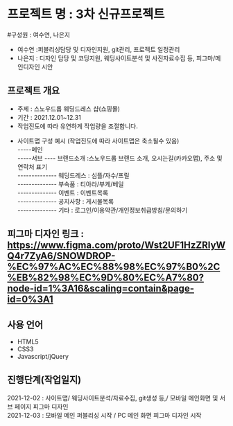 # 프로젝트 명 : 3차 신규프로젝트
#구성원 : 여수연, 나은지
- 여수연 :퍼블리싱담당 및 디자인지원, git관리, 프로젝트 일정관리
- 나은지 : 디자인 담당 및 코딩지원, 웨딩사이트분석 및 사진자료수집 등, 피그마/메인디자인 시안
## 프로젝트 개요
- 주제 : 스노우드롭 웨딩드레스 샵(쇼핑몰)
- 기간 : 2021.12.01~12.31
- 작업진도에 따라 유연하게 작업량을 조절합니다.
* 사이트맵 구성 예시 (작업진도에 따라 사이트맵은 축소될수 있음)<br>
-----메인<br>
-----서브 ---- 브랜드소개 :스노우드롭 브랜드 소개, 오시는길(카카오맵), 주소 및 연락처 표기<br>
-------------- 웨딩드레스 : 심플/자수/프릴<br>
-------------- 부속품 : 티아라/부케/베일<br>
-------------- 이벤트 : 이벤트목록<br>
-------------- 공지사항 : 게시물목록<br>
-------------- 기타 : 로그인/이용약관/개인정보취급방침/문의하기<br>
## 피그마 디자인 링크 : https://www.figma.com/proto/Wst2UF1HzZRIyWQ4r7ZyA6/SNOWDROP-%EC%97%AC%EC%88%98%EC%97%B0%2C%EB%82%98%EC%9D%80%EC%A7%80?node-id=1%3A16&scaling=contain&page-id=0%3A1
## 사용 언어
- HTML5
- CSS3
- Javascript/jQuery
## 진행단계(작업일지)
2021-12-02 : 사이트맵/ 웨딩사이트분석/자료수집, git생성 등,/ 모바일 메인화면 및 서브 페이지 피그마 디자인 <br>
2021-12-03 : 모바일 메인 퍼블리싱 시작 / PC 메인 화면 피그마 디자인 시작
